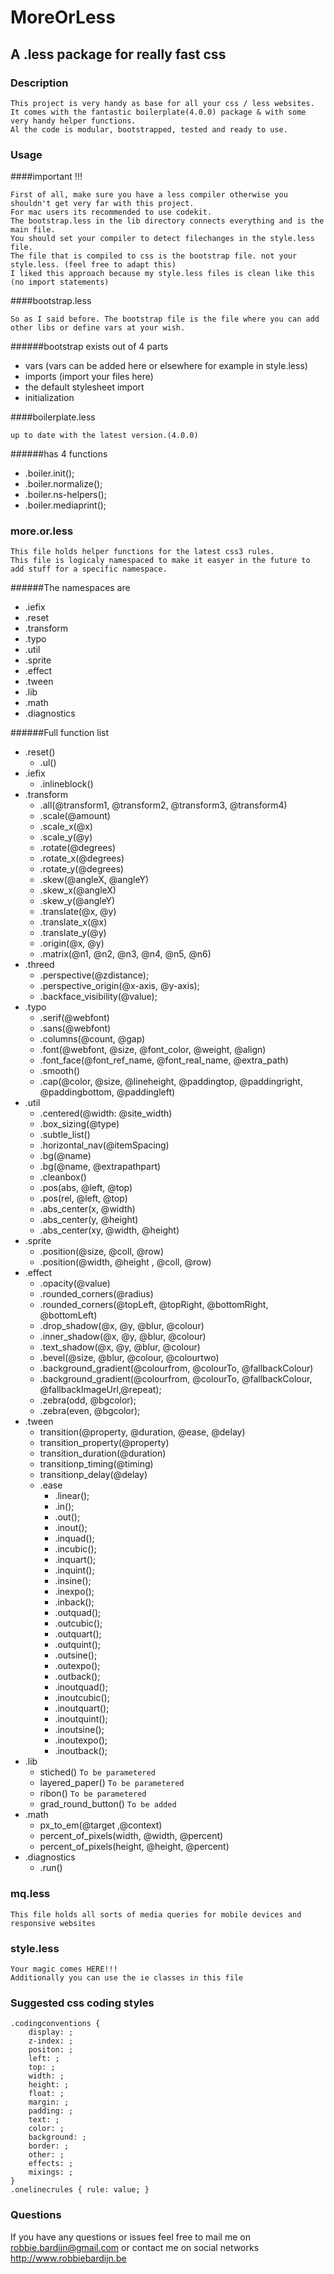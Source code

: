 # MoreOrLess
## A .less package for really fast css


### Description

	This project is very handy as base for all your css / less websites.
	It comes with the fantastic boilerplate(4.0.0) package & with some very handy helper functions.
	Al the code is modular, bootstrapped, tested and ready to use.
	

### Usage

####important !!!

	First of all, make sure you have a less compiler otherwise you shouldn't get very far with this project.
	For mac users its recommended to use codekit.
	The bootstrap.less in the lib directory connects everything and is the main file.
	You should set your compiler to detect filechanges in the style.less file.
	The file that is compiled to css is the bootstrap file. not your style.less. (feel free to adapt this)
	I liked this approach because my style.less files is clean like this (no import statements)

####bootstrap.less

	So as I said before. The bootstrap file is the file where you can add other libs or define vars at your wish.

######bootstrap exists out of 4 parts 
	
* vars (vars can be added here or elsewhere for example in style.less)
* imports (import your files here)
* the default stylesheet import 
* initialization 
 
	
####boilerplate.less

	up to date with the latest version.(4.0.0)

######has 4 functions

* .boiler.init();
* .boiler.normalize();
* .boiler.ns-helpers();
* .boiler.mediaprint();

### more.or.less

	This file holds helper functions for the latest css3 rules.
	This file is logicaly namespaced to make it easyer in the future to add stuff for a specific namespace.

######The namespaces are

* .iefix
* .reset
* .transform
* .typo
* .util
* .sprite
* .effect
* .tween
* .lib
* .math
* .diagnostics

######Full function list

* .reset()
  * .ul()
* .iefix
	* .inlineblock()
* .transform
	* .all(@transform1, @transform2, @transform3, @transform4)
	* .scale(@amount)
	* .scale_x(@x)
	* .scale_y(@y)
	* .rotate(@degrees)
	* .rotate_x(@degrees)
	* .rotate_y(@degrees)
	* .skew(@angleX, @angleY)
	* .skew_x(@angleX)
	* .skew_y(@angleY)
	* .translate(@x, @y)
	* .translate_x(@x)
	* .translate_y(@y)
	* .origin(@x, @y)
	* .matrix(@n1, @n2, @n3, @n4, @n5, @n6)
* .threed
	* .perspective(@zdistance);
	* .perspective_origin(@x-axis, @y-axis);
	* .backface_visibility(@value);
* .typo
	* .serif(@webfont)
	* .sans(@webfont)
	* .columns(@count, @gap)
	* .font(@webfont, @size, @font_color, @weight, @align)
	* .font_face(@font_ref_name, @font_real_name, @extra_path)
	* .smooth()
	* .cap(@color, @size, @lineheight, @paddingtop, @paddingright, @paddingbottom, @paddingleft)
* .util
	* .centered(@width: @site_width)
	* .box_sizing(@type)
	* .subtle_list()
	* .horizontal_nav(@itemSpacing)
	* .bg(@name)
	* .bg(@name, @extrapathpart)
	* .cleanbox()
	* .pos(abs, @left, @top)
	* .pos(rel, @left, @top)
	* .abs_center(x, @width)
	* .abs_center(y, @height)
	* .abs_center(xy, @width, @height)
* .sprite
	* .position(@size, @coll, @row)
	* .position(@width, @height , @coll, @row)
* .effect
	* .opacity(@value)
	* .rounded_corners(@radius)
	* .rounded_corners(@topLeft, @topRight, @bottomRight, @bottomLeft) 
	* .drop_shadow(@x, @y, @blur, @colour) 
	* .inner_shadow(@x, @y, @blur, @colour) 
	* .text_shadow(@x, @y, @blur, @colour)
	* .bevel(@size, @blur, @colour, @colourtwo) 
	* .background_gradient(@colourfrom, @colourTo, @fallbackColour)
	* .background_gradient(@colourfrom, @colourTo, @fallbackColour, @fallbackImageUrl,@repeat);
	* .zebra(odd, @bgcolor);
	* .zebra(even, @bgcolor);
* .tween
	* transition(@property, @duration, @ease, @delay)
	* transition_property(@property)
	* transition_duration(@duration)
	* transitionp_timing(@timing)
	* transitionp_delay(@delay)
	* .ease
		* .linear();
		* .in();
		* .out();
		* .inout();
		* .inquad();
		* .incubic();
		* .inquart();
		* .inquint();
		* .insine();
		* .inexpo();
		* .inback();
		* .outquad();
		* .outcubic();
		* .outquart();
		* .outquint();
		* .outsine();
		* .outexpo();
		* .outback();
		* .inoutquad();
		* .inoutcubic();
		* .inoutquart();
		* .inoutquint();
		* .inoutsine();
		* .inoutexpo();
		* .inoutback();
* .lib
	* stiched() `To be parametered`
	* layered_paper() `To be parametered`
	* ribon() `To be parametered`
	* grad_round_button() `To be added`
* .math
	* px_to_em(@target ,@context)
	* percent_of_pixels(width, @width, @percent)
	* percent_of_pixels(height, @height, @percent)
* .diagnostics
	* .run()

### mq.less
	This file holds all sorts of media queries for mobile devices and responsive websites
	
### style.less
	Your magic comes HERE!!!
	Additionally you can use the ie classes in this file

### Suggested css coding styles
	.codingconventions {
		display: ;
		z-index: ;
		positon: ;
		left: ;
		top: ;
		width: ;
		height: ;
		float: ;
		margin: ;
		padding: ;
		text: ;
		color: ;
		background: ;
		border: ;
		other: ;
		effects: ;
		mixings: ;
	}
	.onelinecrules { rule: value; }
### Questions

If you have any questions or issues feel free to mail me on robbie.bardijn@gmail.com 
or contact me on social networks http://www.robbiebardijn.be
